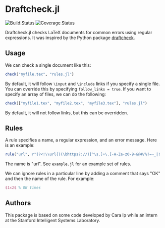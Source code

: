 # Draftcheck.jl

[![Build Status](https://travis-ci.org/sisl/Draftcheck.jl.svg?branch=master)](https://travis-ci.org/sisl/Draftcheck.jl) [![Coverage Status](https://coveralls.io/repos/sisl/Draftcheck.jl/badge.svg?branch=master&service=github)](https://coveralls.io/github/sisl/Draftcheck.jl?branch=master)

Draftcheck.jl checks LaTeX documents for common errors using regular expressions. It was inspired by the Python package [draftcheck](https://github.com/ebnn/draftcheck).

## Usage

We can check a single document like this:
```julia
check("myfile.tex", "rules.jl")
```
By default, it will follow `\input` and `\include` links if you specify a single file. You can override this by specifying `follow_links = true`. If you want to specify an array of files, we can do the following:
```julia
check(["myfile1.tex", "myfile2.tex", "myfile3.tex"], "rules.jl")
```
By default, it will not follow links, but this can be overridden.

## Rules

A rule specifies a name, a regular expression, and an error message. Here is an example:
```julia
rule("url", r"(?<!\\url{)(\bhttps?://)[^\s.]+\.[-A-Za-z0-9+&@#/%?=~_|!:,.;]+", "Wrap URLs with the \\url command.")
```
The name is "url". See `example.jl` for an example set of rules.

We can ignore rules in a particular line by adding a comment that says "OK" and then the name of the rule. For example:
```latex
$1x2$ % OK times
```

## Authors

This package is based on some code developed by Cara Ip while an intern at the Stanford Intelligent Systems Laboratory.
